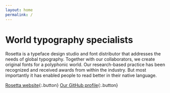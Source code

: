 ```yaml
---
layout: home
permalink: /
---
```


# World typography specialists

Rosetta is a typeface design studio and font distributor that addresses the needs of global typography. Together with our collaborators, we create original fonts for a polyphonic world. Our research-based practice has been recognized and received awards from within the industry. But most importantly it has enabled people to read better in their native language. 

[Rosetta website](https://rosettatype.com){:.button}
[Our GitHub profile](https://github.com/rosettatype){:.button}